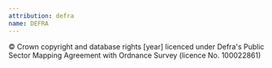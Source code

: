 ```yaml
---
attribution: defra
name: DEFRA
---
```


© Crown copyright and database rights [year] licenced under Defra's Public Sector Mapping Agreement with Ordnance Survey (licence No. 100022861)
